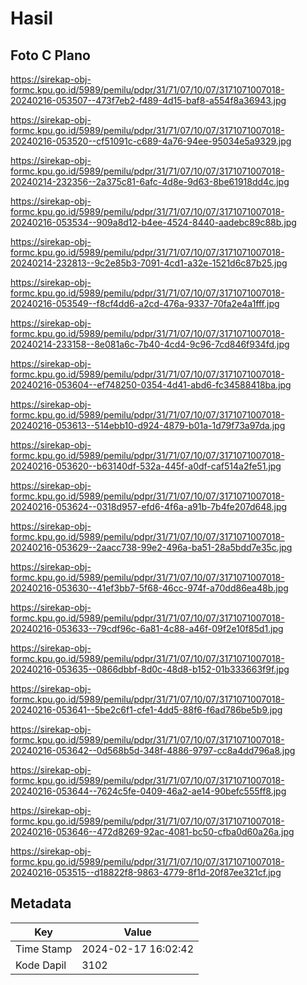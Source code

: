 # Hasil

## Foto C Plano

https://sirekap-obj-formc.kpu.go.id/5989/pemilu/pdpr/31/71/07/10/07/3171071007018-20240216-053507--473f7eb2-f489-4d15-baf8-a554f8a36943.jpg

https://sirekap-obj-formc.kpu.go.id/5989/pemilu/pdpr/31/71/07/10/07/3171071007018-20240216-053520--cf51091c-c689-4a76-94ee-95034e5a9329.jpg

https://sirekap-obj-formc.kpu.go.id/5989/pemilu/pdpr/31/71/07/10/07/3171071007018-20240214-232356--2a375c81-6afc-4d8e-9d63-8be61918dd4c.jpg

https://sirekap-obj-formc.kpu.go.id/5989/pemilu/pdpr/31/71/07/10/07/3171071007018-20240216-053534--909a8d12-b4ee-4524-8440-aadebc89c88b.jpg

https://sirekap-obj-formc.kpu.go.id/5989/pemilu/pdpr/31/71/07/10/07/3171071007018-20240214-232813--9c2e85b3-7091-4cd1-a32e-1521d6c87b25.jpg

https://sirekap-obj-formc.kpu.go.id/5989/pemilu/pdpr/31/71/07/10/07/3171071007018-20240216-053549--f8cf4dd6-a2cd-476a-9337-70fa2e4a1fff.jpg

https://sirekap-obj-formc.kpu.go.id/5989/pemilu/pdpr/31/71/07/10/07/3171071007018-20240214-233158--8e081a6c-7b40-4cd4-9c96-7cd846f934fd.jpg

https://sirekap-obj-formc.kpu.go.id/5989/pemilu/pdpr/31/71/07/10/07/3171071007018-20240216-053604--ef748250-0354-4d41-abd6-fc34588418ba.jpg

https://sirekap-obj-formc.kpu.go.id/5989/pemilu/pdpr/31/71/07/10/07/3171071007018-20240216-053613--514ebb10-d924-4879-b01a-1d79f73a97da.jpg

https://sirekap-obj-formc.kpu.go.id/5989/pemilu/pdpr/31/71/07/10/07/3171071007018-20240216-053620--b63140df-532a-445f-a0df-caf514a2fe51.jpg

https://sirekap-obj-formc.kpu.go.id/5989/pemilu/pdpr/31/71/07/10/07/3171071007018-20240216-053624--0318d957-efd6-4f6a-a91b-7b4fe207d648.jpg

https://sirekap-obj-formc.kpu.go.id/5989/pemilu/pdpr/31/71/07/10/07/3171071007018-20240216-053629--2aacc738-99e2-496a-ba51-28a5bdd7e35c.jpg

https://sirekap-obj-formc.kpu.go.id/5989/pemilu/pdpr/31/71/07/10/07/3171071007018-20240216-053630--41ef3bb7-5f68-46cc-974f-a70dd86ea48b.jpg

https://sirekap-obj-formc.kpu.go.id/5989/pemilu/pdpr/31/71/07/10/07/3171071007018-20240216-053633--79cdf96c-6a81-4c88-a46f-09f2e10f85d1.jpg

https://sirekap-obj-formc.kpu.go.id/5989/pemilu/pdpr/31/71/07/10/07/3171071007018-20240216-053635--0866dbbf-8d0c-48d8-b152-01b333663f9f.jpg

https://sirekap-obj-formc.kpu.go.id/5989/pemilu/pdpr/31/71/07/10/07/3171071007018-20240216-053641--5be2c6f1-cfe1-4dd5-88f6-f6ad786be5b9.jpg

https://sirekap-obj-formc.kpu.go.id/5989/pemilu/pdpr/31/71/07/10/07/3171071007018-20240216-053642--0d568b5d-348f-4886-9797-cc8a4dd796a8.jpg

https://sirekap-obj-formc.kpu.go.id/5989/pemilu/pdpr/31/71/07/10/07/3171071007018-20240216-053644--7624c5fe-0409-46a2-ae14-90befc555ff8.jpg

https://sirekap-obj-formc.kpu.go.id/5989/pemilu/pdpr/31/71/07/10/07/3171071007018-20240216-053646--472d8269-92ac-4081-bc50-cfba0d60a26a.jpg

https://sirekap-obj-formc.kpu.go.id/5989/pemilu/pdpr/31/71/07/10/07/3171071007018-20240216-053515--d18822f8-9863-4779-8f1d-20f87ee321cf.jpg


## Metadata

| Key        | Value               |
| ---------- | ------------------- |
| Time Stamp | 2024-02-17 16:02:42 |
| Kode Dapil | 3102                |



